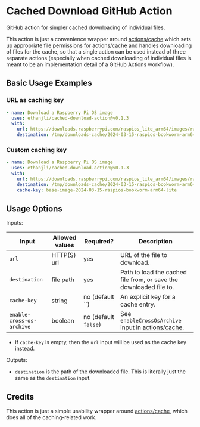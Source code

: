 # Cached Download GitHub Action

GitHub action for simpler cached downloading of individual files.

This action is just a convenience wrapper around [actions/cache](https://github.com/actions/cache)
which sets up appropriate file permissions for actions/cache and handles downloading of files for
the cache, so that a single action can be used instead of three separate actions (especially when
cached downloading of individual files is meant to be an implementation detail of a GitHub Actions
workflow).

## Basic Usage Examples

### URL as caching key

```yaml
- name: Download a Raspberry Pi OS image
  uses: ethanjli/cached-download-action@v0.1.3
  with:
    url: https://downloads.raspberrypi.com/raspios_lite_arm64/images/raspios_lite_arm64-2024-03-15/2024-03-15-raspios-bookworm-arm64-lite.img.xz
    destination: /tmp/downloads-cache/2024-03-15-raspios-bookworm-arm64-lite.img.xz
```

### Custom caching key

```yaml
- name: Download a Raspberry Pi OS image
  uses: ethanjli/cached-download-action@v0.1.3
  with:
    url: https://downloads.raspberrypi.com/raspios_lite_arm64/images/raspios_lite_arm64-2024-03-15/2024-03-15-raspios-bookworm-arm64-lite.img.xz
    destination: /tmp/downloads-cache/2024-03-15-raspios-bookworm-arm64-lite.img.xz
    cache-key: base-image-2024-03-15-raspios-bookworm-arm64-lite
```

## Usage Options

Inputs:

| Input                     | Allowed values | Required?            | Description                                                                                        |
|---------------------------|----------------|----------------------|----------------------------------------------------------------------------------------------------|
| `url`                     | HTTP(S) url    | yes                  | URL of the file to download.                                                                       |
| `destination`             | file path      | yes                  | Path to load the cached file from, or save the downloaded file to.                                 |
| `cache-key`               | string         | no (default ``)      | An explicit key for a cache entry.                                                                 |
| `enable-cross-os-archive` | boolean        | no (default `false`) | See `enableCrossOsArchive` input in [actions/cache](https://github.com/marketplace/actions/cache). |

- If `cache-key` is empty, then the `url` input will be used as the cache key instead.

Outputs:

- `destination` is the path of the downloaded file. This is literally just the same as the
  `destination` input.

## Credits

This action is just a simple usability wrapper around
[actions/cache](https://github.com/actions/cache), which does all of the caching-related work.
